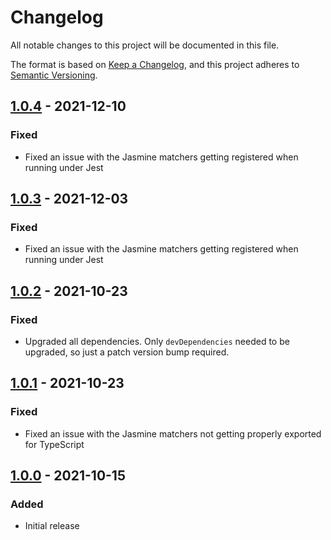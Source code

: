 # Changelog

All notable changes to this project will be documented in this file.

The format is based on [Keep a Changelog](https://keepachangelog.com/en/1.0.0/), and this project
adheres to [Semantic Versioning](https://semver.org/spec/v2.0.0.html).

## [1.0.4] - 2021-12-10

### Fixed

- Fixed an issue with the Jasmine matchers getting registered when running under Jest

## [1.0.3] - 2021-12-03

### Fixed

- Fixed an issue with the Jasmine matchers getting registered when running under Jest

## [1.0.2] - 2021-10-23

### Fixed

- Upgraded all dependencies. Only `devDependencies` needed to be upgraded, so just a patch version
  bump required.

## [1.0.1] - 2021-10-23

### Fixed

- Fixed an issue with the Jasmine matchers not getting properly exported for TypeScript

## [1.0.0] - 2021-10-15

### Added

- Initial release

[unreleased]: https://github.com/jrockwood/injected-console/compare/v1.0.4...HEAD
[1.0.4]: https://github.com/jrockwood/injected-console/compare/v1.0.3...v1.0.4
[1.0.3]: https://github.com/jrockwood/injected-console/compare/v1.0.2...v1.0.3
[1.0.2]: https://github.com/jrockwood/injected-console/compare/v1.0.1...v1.0.2
[1.0.1]: https://github.com/jrockwood/injected-console/compare/v1.0.0...v1.0.1
[1.0.0]: https://github.com/jrockwood/injected-console/releases/tag/v1.0.0
